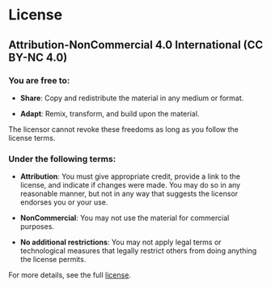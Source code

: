 # License

## Attribution-NonCommercial 4.0 International (CC BY-NC 4.0)

### You are free to:

- **Share**: Copy and redistribute the material in any medium or format.

- **Adapt**: Remix, transform, and build upon the material.

The licensor cannot revoke these freedoms as long as you follow the license terms.

### Under the following terms:

- **Attribution**: You must give appropriate credit, provide a link to the license, and indicate if changes were made. You may do so in any reasonable manner, but not in any way that suggests the licensor endorses you or your use.

- **NonCommercial**: You may not use the material for commercial purposes.

- **No additional restrictions**: You may not apply legal terms or technological measures that legally restrict others from doing anything the license permits.

For more details, see the full [license](https://creativecommons.org/licenses/by-nc/4.0/legalcode).
